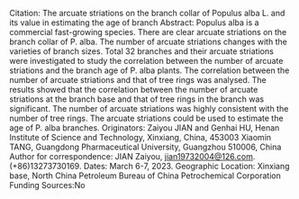 Citation: The arcuate striations on the branch collar of Populus alba L. and its value in estimating the age of branch
Abstract: Populus alba is a commercial fast-growing species. There are clear arcuate striations on the branch collar of P. alba. The number of arcuate striations changes with the varieties of branch sizes. Total 32 branches and their arcuate striations were investigated to study the correlation between the number of arcuate striations and the branch age of P. alba plants. The correlation between the number of arcuate striations and that of tree rings was analysed. The results showed that the correlation between the number of arcuate striations at the branch base and that of tree rings in the branch was significant. The number of arcuate striations was highly consistent with the number of tree rings. The arcuate striations could be used to estimate the age of P. alba branches.
Originators:
Zaiyou JIAN and Genhai HU, Henan Institute of Science and Technology, Xinxiang, China, 453003
Xiaomin TANG, Guangdong Pharmaceutical University, Guangzhou 510006, China
Author for correspondence: JIAN Zaiyou, jian19732004@126.com. (+86)13273730169.
Dates: March 6-7, 2023.
Geographic Location: Xinxiang base, North China Petroleum Bureau of China Petrochemical Corporation
Funding Sources:No
